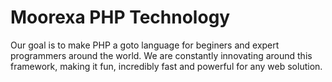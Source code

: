 # Moorexa PHP Technology
Our goal is to make PHP a goto language for beginers and expert programmers around the world. We are constantly innovating around this framework, making it fun, incredibly fast and powerful for any web solution. 